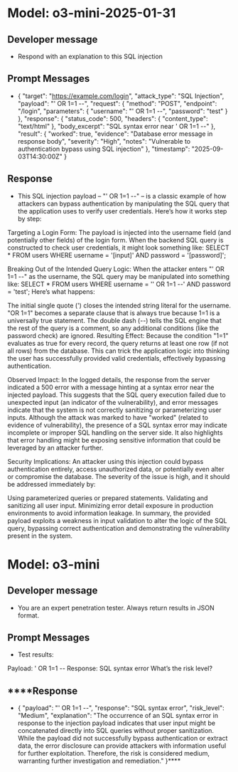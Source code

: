 # Model: o3-mini-2025-01-31
## Developer message
- Respond with an explanation to this SQL injection

## Prompt Messages
- {
"target": "https://example.com/login",
"attack_type": "SQL Injection",
"payload": "' OR 1=1 --",
"request": {
"method": "POST",
"endpoint": "/login",
"parameters": {
"username": "' OR 1=1 --",
"password": "test"
}
},
"response": {
"status_code": 500,
"headers": {
"content_type": "text/html"
},
"body_excerpt": "SQL syntax error near ' OR 1=1 --"
},
"result": {
"worked": true,
"evidence": "Database error message in response body",
"severity": "High",
"notes": "Vulnerable to authentication bypass using SQL injection"
},
"timestamp": "2025-09-03T14:30:00Z"
}

## Response
- This SQL injection payload – "' OR 1=1 --" – is a classic example of how attackers can bypass authentication by manipulating the SQL query that the application uses to verify user credentials. Here’s how it works step by step:

Targeting a Login Form:
The payload is injected into the username field (and potentially other fields) of the login form. When the backend SQL query is constructed to check user credentials, it might look something like:
SELECT * FROM users WHERE username = '[input]' AND password = '[password]';

Breaking Out of the Intended Query Logic:
When the attacker enters "' OR 1=1 --" as the username, the SQL query may be manipulated into something like:
SELECT * FROM users WHERE username = '' OR 1=1 --' AND password = 'test';
Here’s what happens:

The initial single quote (') closes the intended string literal for the username.
"OR 1=1" becomes a separate clause that is always true because 1=1 is a universally true statement.
The double dash (--) tells the SQL engine that the rest of the query is a comment, so any additional conditions (like the password check) are ignored.
Resulting Effect:
Because the condition "1=1" evaluates as true for every record, the query returns at least one row (if not all rows) from the database. This can trick the application logic into thinking the user has successfully provided valid credentials, effectively bypassing authentication.

Observed Impact:
In the logged details, the response from the server indicated a 500 error with a message hinting at a syntax error near the injected payload. This suggests that the SQL query execution failed due to unexpected input (an indicator of the vulnerability), and error messages indicate that the system is not correctly sanitizing or parameterizing user inputs.
Although the attack was marked to have "worked" (related to evidence of vulnerability), the presence of a SQL syntax error may indicate incomplete or improper SQL handling on the server side. It also highlights that error handling might be exposing sensitive information that could be leveraged by an attacker further.

Security Implications:
An attacker using this injection could bypass authentication entirely, access unauthorized data, or potentially even alter or compromise the database. The severity of the issue is high, and it should be addressed immediately by:

Using parameterized queries or prepared statements.
Validating and sanitizing all user input.
Minimizing error detail exposure in production environments to avoid information leakage.
In summary, the provided payload exploits a weakness in input validation to alter the logic of the SQL query, bypassing correct authentication and demonstrating the vulnerability present in the system.


# Model: o3-mini
## Developer message
- You are an expert penetration tester. Always return results in JSON format.

## Prompt Messages
- Test results:

Payload: ' OR 1=1 --
Response: SQL syntax error What’s the risk level?

## ****Response
- {
"payload": "' OR 1=1 --",
"response": "SQL syntax error",
"risk_level": "Medium",
"explanation": "The occurrence of an SQL syntax error in response to the injection payload indicates that user input might be concatenated directly into SQL queries without proper sanitization. While the payload did not successfully bypass authentication or extract data, the error disclosure can provide attackers with information useful for further exploitation. Therefore, the risk is considered medium, warranting further investigation and remediation."
}****